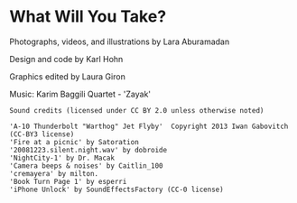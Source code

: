 # What Will You Take?

Photographs, videos, and illustrations by Lara Aburamadan

Design and code by Karl Hohn

Graphics edited by Laura Giron

Music: Karim Baggili Quartet - 'Zayak'

~~~~~~
Sound credits (licensed under CC BY 2.0 unless otherwise noted)

'A-10 Thunderbolt "Warthog" Jet Flyby'  Copyright 2013 Iwan Gabovitch (CC-BY3 license)
'Fire at a picnic' by Satoration
'20081223.silent.night.wav' by dobroide
'NightCity-1' by Dr. Macak
'Camera beeps & noises' by Caitlin_100
'cremayera' by milton.
'Book Turn Page 1' by esperri
'iPhone Unlock' by SoundEffectsFactory (CC-0 license)